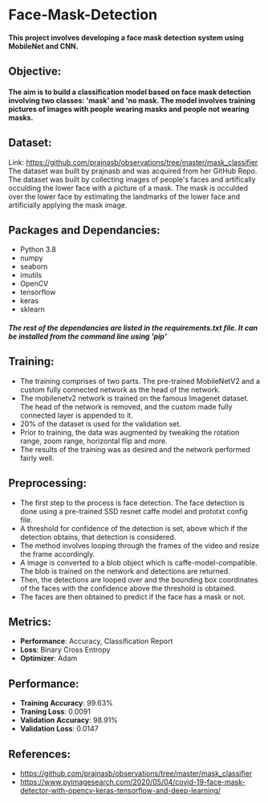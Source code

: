 # Face-Mask-Detection
#### This project involves developing a face mask detection system using MobileNet and CNN.

## Objective:
#### The aim is to build a classification model based on face mask detection involving two classes: 'mask' and 'no mask. The model involves training pictures of images with people wearing masks and people not wearing masks.

## Dataset:
Link: https://github.com/prajnasb/observations/tree/master/mask_classifier
The dataset was built by prajnasb and was acquired from her GitHub Repo.
The dataset was built by collecting images of people's faces and artifically occulding the lower face with a picture of a mask. The mask is occulded over the lower face by estimating the landmarks of the lower face and artificially applying the mask image.

## Packages and Dependancies:
* Python 3.8
* numpy
* seaborn
* imutils
* OpenCV
* tensorflow
* keras
* sklearn

##### The rest of the dependancies are listed in the requirements.txt file. It can be installed from the command line using 'pip'


## Training:
* The training comprises of two parts. The pre-trained MobileNetV2 and a custom fully connected network as the head of the network.
* The mobilenetv2 network is trained on the famous Imagenet dataset. The head of the network is removed, and the custom made fully connected layer is appended to it.
* 20% of the dataset is used for the validation set.
* Prior to training, the data was augmented by tweaking the rotation range, zoom range, horizontal flip and more.
* The results of the training was as desired and the network performed fairly well.

## Preprocessing:
* The first step to the process is face detection. The face detection is done using a pre-trained SSD resnet caffe model and prototxt config file.
* A threshold for confidence of the detection is set, above which if the detection obtains, that detection is considered.
* The method involves looping through the frames of the video and resize the frame accordingly.
* A image is converted to a blob object which is caffe-model-compatible. The blob is trained on the network and detections are returned. 
* Then, the detections are looped over and the bounding box coordinates of the faces with the confidence above the threshold is obtained.
* The faces are then obtained to predict if the face has a mask or not.

## Metrics:
* **Performance**: Accuracy, Classification Report
* **Loss**: Binary Cross Entropy
* **Optimizer**: Adam

## Performance:
* **Training Accuracy**: 99.63%
* **Traning Loss**: 0.0091
* **Validation Accuracy**: 98.91%
* **Validation Loss**: 0.0147





## References:
* https://github.com/prajnasb/observations/tree/master/mask_classifier
* https://www.pyimagesearch.com/2020/05/04/covid-19-face-mask-detector-with-opencv-keras-tensorflow-and-deep-learning/
